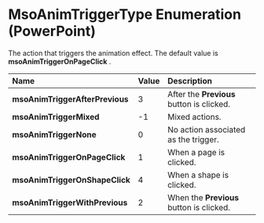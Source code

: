 
# MsoAnimTriggerType Enumeration (PowerPoint)

The action that triggers the animation effect. The default value is  **msoAnimTriggerOnPageClick** .



|**Name**|**Value**|**Description**|
|:-----|:-----|:-----|
| **msoAnimTriggerAfterPrevious**|3|After the  **Previous** button is clicked.|
| **msoAnimTriggerMixed**|-1|Mixed actions.|
| **msoAnimTriggerNone**|0|No action associated as the trigger.|
| **msoAnimTriggerOnPageClick**|1|When a page is clicked.|
| **msoAnimTriggerOnShapeClick**|4|When a shape is clicked.|
| **msoAnimTriggerWithPrevious**|2|When the  **Previous** button is clicked.|
